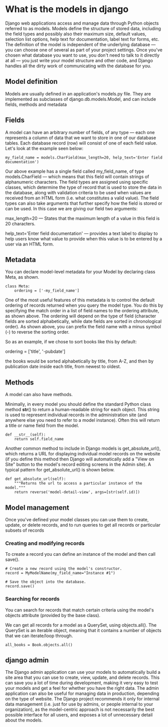 # What is the models in django

Django web applications access and manage data through Python objects referred to as models. Models define the structure of stored data, including the field types and possibly also their maximum size, default values, selection list options, help text for documentation, label text for forms, etc. The definition of the model is independent of the underlying database — you can choose one of several as part of your project settings. Once you've chosen what database you want to use, you don't need to talk to it directly at all — you just write your model structure and other code, and Django handles all the dirty work of communicating with the database for you.

## Model definition

Models are usually defined in an application's models.py file. They are implemented as subclasses of django.db.models.Model, and can include fields, methods and metadata

## Fields
A model can have an arbitrary number of fields, of any type — each one represents a column of data that we want to store in one of our database tables. Each database record (row) will consist of one of each field value. Let's look at the example seen below:
```
my_field_name = models.CharField(max_length=20, help_text='Enter field documentation')
```
Our above example has a single field called my_field_name, of type models.CharField — which means that this field will contain strings of alphanumeric characters. The field types are assigned using specific classes, which determine the type of record that is used to store the data in the database, along with validation criteria to be used when values are received from an HTML form (i.e. what constitutes a valid value). The field types can also take arguments that further specify how the field is stored or can be used. In this case we are giving our field two arguments:

max_length=20 — States that the maximum length of a value in this field is 20 characters.

help_text='Enter field documentation' — provides a text label to display to help users know what value to provide when this value is to be entered by a user via an HTML form.



## Metadata
You can declare model-level metadata for your Model by declaring class Meta, as shown.
```
class Meta:
    ordering = ['-my_field_name']
```
One of the most useful features of this metadata is to control the default ordering of records returned when you query the model type. You do this by specifying the match order in a list of field names to the ordering attribute, as shown above. The ordering will depend on the type of field (character fields are sorted alphabetically, while date fields are sorted in chronological order). As shown above, you can prefix the field name with a minus symbol (-) to reverse the sorting order.

So as an example, if we chose to sort books like this by default:

ordering = ['title', '-pubdate']

the books would be sorted alphabetically by title, from A-Z, and then by publication date inside each title, from newest to oldest.


## Methods
A model can also have methods.

Minimally, in every model you should define the standard Python class method __str__() to return a human-readable string for each object. This string is used to represent individual records in the administration site (and anywhere else you need to refer to a model instance). Often this will return a title or name field from the model.
```
def __str__(self):
    return self.field_name
```
Another common method to include in Django models is get_absolute_url(), which returns a URL for displaying individual model records on the website (if you define this method then Django will automatically add a "View on Site" button to the model's record editing screens in the Admin site). A typical pattern for get_absolute_url() is shown below.
```
def get_absolute_url(self):
    """Returns the url to access a particular instance of the model."""
    return reverse('model-detail-view', args=[str(self.id)])
```


## Model management

Once you've defined your model classes you can use them to create, update, or delete records, and to run queries to get all records or particular subsets of records


### Creating and modifying records
To create a record you can define an instance of the model and then call save().
```
# Create a new record using the model's constructor.
record = MyModelName(my_field_name="Instance #1")

# Save the object into the database.
record.save()

```

### Searching for records
You can search for records that match certain criteria using the model's objects attribute (provided by the base class).


We can get all records for a model as a QuerySet, using objects.all(). The QuerySet is an iterable object, meaning that it contains a number of objects that we can iterate/loop through.
```
all_books = Book.objects.all()
```

## django admin
The Django admin application can use your models to automatically build a site area that you can use to create, view, update, and delete records. This can save you a lot of time during development, making it very easy to test your models and get a feel for whether you have the right data. The admin application can also be useful for managing data in production, depending on the type of website. The Django project recommends it only for internal data management (i.e. just for use by admins, or people internal to your organization), as the model-centric approach is not necessarily the best possible interface for all users, and exposes a lot of unnecessary detail about the models. 

